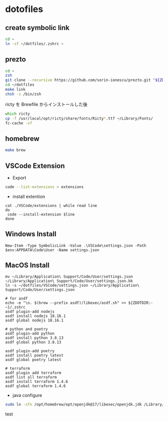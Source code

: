 # dotofiles

## create symbolic link

```zsh
cd ~
ln -sf ~/dotfiles/.zshrc ~
```

## prezto

```zsh
cd ~
zsh
git clone --recursive https://github.com/sorin-ionescu/prezto.git "${ZDOTDIR:-$HOME}/.zprezto"
cd ~/dotfiles
make link
chsh -s /bin/zsh
```

ricty を Brewfile からインストールした後

```zsh
which ricty
cp -f /usr/local/opt/ricty/share/fonts/Ricty*.ttf ~/Library/Fonts/
fc-cache -vf
```

## homebrew

```zsh
make brew
```

## VSCode Extension

- Export

```zsh
code --list-extensions > extensions
```

- install extention

```shell:
cat ./VSCode/extensions | while read line
do
 code --install-extension $line
done
```

## Windows Install

```powershell:
New-Item -Type SymbolicLink -Value .\VSCode\settings.json -Path $env:APPDATA\Code\User -Name settings.json
```

## MacOS Install

```shell:
mv ~/Library/Application\ Support/Code/User/settings.json ~/Library/Application\ Support/Code/User/settings.json.bk
ln -s ~/dotfiles/VSCode/settings.json ~/Library/Application\ Support/Code/User/settings.json

# for asdf
echo -e "\n. $(brew --prefix asdf)/libexec/asdf.sh" >> ${ZDOTDIR:-~}/.zshrc
asdf plugin-add nodejs
asdf install nodejs 18.16.1
asdf global nodejs 18.16.1

# python and poetry
asdf plugin-add python
asdf install python 3.8.13
asdf global python 3.8.13

asdf plugin-add poetry
asdf install poetry latest
asdf global poetry latest

# terraform
asdf plugin add terraform
asdf list all terraform 
asdf install terraform 1.4.6
asdf global terraform 1.4.6
```

- java configure

```bash
sudo ln -sfn /opt/homebrew/opt/openjdk@17/libexec/openjdk.jdk /Library/Java/JavaVirtualMachines/openjdk-17.jdk
```

test